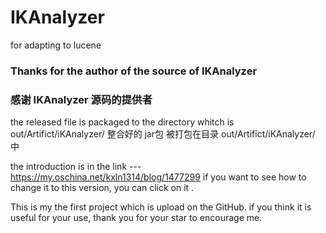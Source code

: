 # IKAnalyzer
for adapting to lucene  
### Thanks for the author of the source of IKAnalyzer
### 感谢 IKAnalyzer 源码的提供者

the released file is packaged to the directory whitch is out/Artifict/iKAnalyzer/
整合好的 jar包 被打包在目录 out/Artifict/iKAnalyzer/ 中

the introduction is  in the link ---  https://my.oschina.net/kxln1314/blog/1477299 
if you want to see how to change it to this version, you can click on it .

This is my the first project which is upload on the GitHub.
if you think it is useful for your use, 
thank you for your star to encourage me.
